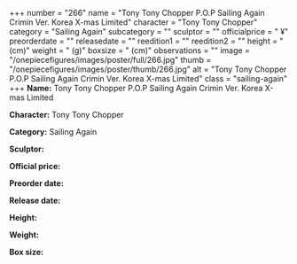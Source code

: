 +++
number = "266"
name = "Tony Tony Chopper P.O.P Sailing Again Crimin Ver. Korea X-mas Limited"
character = "Tony Tony Chopper"
category = "Sailing Again"
subcategory = ""
sculptor = ""
officialprice = " ¥"
preorderdate = ""
releasedate = ""
reedition1 = ""
reedition2 = ""
height = " (cm)"
weight = " (g)"
boxsize = " (cm)"
observations = ""
image = "/onepiecefigures/images/poster/full/266.jpg"
thumb = "/onepiecefigures/images/poster/thumb/266.jpg"
alt = "Tony Tony Chopper P.O.P Sailing Again Crimin Ver. Korea X-mas Limited"
class = "sailing-again"
+++
**Name:** Tony Tony Chopper P.O.P Sailing Again Crimin Ver. Korea X-mas Limited

**Character:** Tony Tony Chopper

**Category:** Sailing Again 

**Sculptor:** 

**Official price:** 

**Preorder date:** 

**Release date:** 

**Height:** 

**Weight:** 

**Box size:** 
